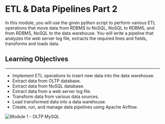 
# ETL & Data Pipelines Part 2

In this module, you will use the given python script to perform various ETL operations that move data from RDBMS to NoSQL, NoSQL to RDBMS, and from RDBMS, NoSQL to the data warehouse. You will write a pipeline that analyzes the web server log file, extracts the required lines and fields, transforms and loads data.

## Learning Objectives
________________________________________
-	Implement ETL operations to insert new data into the data warehouse.
-	Extract data from OLTP database.
-	Extract data from NoSQL database.
-	Extract data from a web server log file.
-	Transform data from various data sources.
-	Load transformed data into a data warehouse.
-	Create, run, and manage data pipelines using Apache Airflow.

![Module 1 - OLTP MySQL](https://github.com/berkakbulbul/IBM-Data-Engineering-Capstone-Project/assets/45591968/3a671931-0cd2-47f9-99db-a509ba396ab6)
